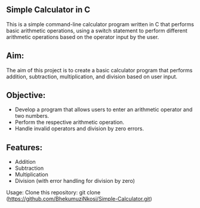 ## Simple Calculator in C
This is a simple command-line calculator program written in C that performs basic arithmetic operations, using a switch statement to perform different arithmetic operations based on the operator input by the user.

## Aim:
The aim of this project is to create a basic calculator program that performs addition, subtraction, multiplication, and division based on user input.

## Objective:
- Develop a program that allows users to enter an arithmetic operator and two numbers.
- Perform the respective arithmetic operation.
- Handle invalid operators and division by zero errors.

## Features:
- Addition
- Subtraction
- Multiplication
- Division (with error handling for division by zero)

Usage:
Clone this repository:
git clone (https://github.com/BhekumuziNkosi/Simple-Calculator.git)
